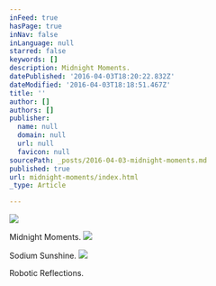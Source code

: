 ```yaml
---
inFeed: true
hasPage: true
inNav: false
inLanguage: null
starred: false
keywords: []
description: Midnight Moments.
datePublished: '2016-04-03T18:20:22.832Z'
dateModified: '2016-04-03T18:18:51.467Z'
title: ''
author: []
authors: []
publisher:
  name: null
  domain: null
  url: null
  favicon: null
sourcePath: _posts/2016-04-03-midnight-moments.md
published: true
url: midnight-moments/index.html
_type: Article

---
```

![](https://the-grid-user-content.s3-us-west-2.amazonaws.com/3e9bcea5-e0ff-49b6-b915-3233b97331f3.jpg)

Midnight Moments.
![](https://the-grid-user-content.s3-us-west-2.amazonaws.com/ca0faa8e-9f60-47cb-909d-c14c9080df15.jpg)

Sodium Sunshine.
![](https://the-grid-user-content.s3-us-west-2.amazonaws.com/f262233a-8879-48d3-a1f0-904caf1da526.jpg)

Robotic Reflections.